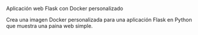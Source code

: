 Aplicación web Flask con Docker personalizado

Crea una imagen Docker personalizada para una aplicación Flask en Python que muestra una paina web simple.